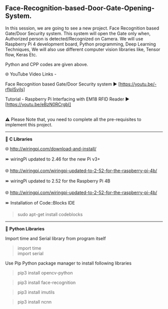 ## Face-Recognition-based-Door-Gate-Opening-System.

In this session,  we are going to see a new project. Face Recognition based Gate/Door Security system. This system will open the Gate only when, Authorized person is detected/Recognized on Camera. We will use Raspberry Pi 4 development board, Python programming, Deep Learning Techniques, We will also use different computer vision libraries like, Tensor flow, Keras Etc.

Python and CPP codes are given above. 

🌐 YouTube Video Links -  

Face Recognition based Gate/Door Security system   ▶️  [https://youtu.be/-rflpISvjIs]  

Tutorial - Raspberry Pi Interfacing with EM18 RFID Reader   ▶️  [https://youtu.be/eBzN0RCrgbI]  
  
</br> 
⚠️ Please Note that, you need to complete all the pre-requisites to implement this project.  
  

------------------------------------------------------------------------------------------  

📜 __C Libraries__  

🌐 http://wiringpi.com/download-and-install/  

  
  
⏩ wiringPi updated to 2.46 for the new Pi v3+  

🌐 http://wiringpi.com/wiringpi-updated-to-2-52-for-the-raspberry-pi-4b/  

  
  
⏩ wiringPi updated to 2.52 for the Raspberry Pi 4B  

🌐 http://wiringpi.com/wiringpi-updated-to-2-52-for-the-raspberry-pi-4b/  


⏩ Installation of Code::Blocks IDE

> sudo apt-get install codeblocks

-------------------------------------------------------------------------------------------  

📜 __Python Libraries__  

Import time and Serial library from program itself  

> import time  
> import serial  

Use Pip Python package manager to install following libraries  


> pip3 install opencv-python

> pip3 install face-recognition

> pip3 install imutils

> pip3 install ncnn
